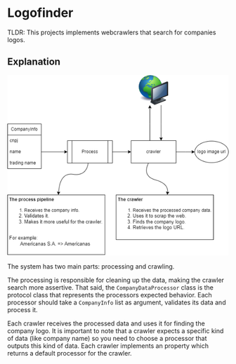 # Logofinder

TLDR: This projects implements webcrawlers that search for companies logos.

## Explanation

![](diagram.png)

The system has two main parts: processing and crawling.

The processing is responsible for cleaning up the data, making the crawler search more assertive. That said, the `CompanyDataProcessor` class is the protocol class that represents the processors expected behavior. Each processor should take a `CompanyInfo` list as argument, validates its data and process it.

Each crawler receives the processed data and uses it for finding the company logo. It is important to note that a crawler expects a specific kind of data (like company name) so you need to choose a processor that outputs this kind of data. Each crawler implements an property which returns a default processor for the crawler.